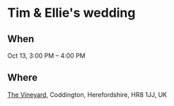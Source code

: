 Tim & Ellie's wedding
=====================

When
----

Oct 13, 3:00 PM – 4:00 PM

Where
-----

[The Vineyard](https://coddingtonvineyard.co.uk/), Coddington, Herefordshire, HR8 1JJ, UK

